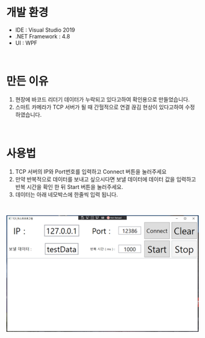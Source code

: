 # 개발 환경

- IDE : Visual Studio 2019
- .NET Framework : 4.8
- UI : WPF



</br>

# 만든 이유

1. 현장에 바코드 리더기 데이터가 누락되고 있다고하여 확인용으로 만들었습니다.
2. 스마트 카메라가 TCP 서버가 될 때 간헐적으로 연결 끊김 현상이 있다고하여 수정하였습니다.

</br>

# 사용법

1. TCP 서버의 IP와 Port번호를 입력하고 Connect 버튼을 눌러주세요
2. 만약 반복적으로 데이터를 보내고 싶으시다면 보낼 데이터에 데이터 값을 입력하고 반복 시간을 확인 한 뒤 Start 버튼을 눌러주세요.
3. 데이터는 아래 네모박스에 한줄씩 입력 됩니다.
</br>

![tcpClient sample image](./sampleimages/sampleimage.PNG "tcp Client 샘플이미지")


</br>
</br>
</br>